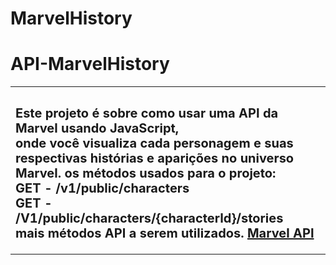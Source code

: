 # MarvelHistory

# API-MarvelHistory

<table>
    <tr>
        <td>
        <sub>
       	 	<h2>
			Este projeto é sobre como usar uma API da Marvel usando JavaScript, </br> 
			onde você visualiza cada personagem e suas respectivas histórias e aparições no universo Marvel.  
            os métodos usados para o projeto:</br>
			GET - /v1/public/characters </br>
			GET - /V1/public/characters/{characterId}/stories</br>
			mais métodos API a serem utilizados.
			<a href="https://developer.marvel.com/docs">Marvel API</a>
       	 	</h2>
        </sub>
        </td>
    </tr>
</table>


